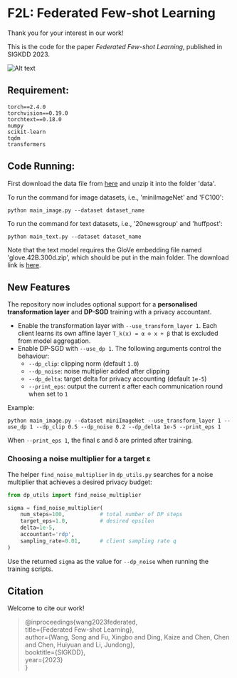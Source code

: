 # F2L: Federated Few-shot Learning
Thank you for your interest in our work! </br>

This is the code for the paper *Federated Few-shot Learning*, published in SIGKDD 2023.  
  
![Alt text](./model_fed.png)

## Requirement:
```
torch==2.4.0
torchvision==0.19.0
torchtext==0.18.0
numpy
scikit-learn
tqdm
transformers
```


## Code Running:

First download the data file from [here](https://drive.google.com/file/d/1us-iQiY9YSDE9SOX9YohGmnbAyOghqMr/view?usp=sharing) and unzip it into the folder 'data'.  

To run the command for image datasets, i.e., 'miniImageNet' and 'FC100':
```
python main_image.py --dataset dataset_name
```

To run the command for text datasets, i.e., '20newsgroup' and 'huffpost':  
```
python main_text.py --dataset dataset_name
```
Note that the text model requires the GloVe embedding file named 'glove.42B.300d.zip', which should be put in the main folder. The download link is [here](https://huggingface.co/stanfordnlp/glove/resolve/main/glove.42B.300d.zip).


## New Features

The repository now includes optional support for a **personalised transformation layer** and **DP-SGD** training with a privacy accountant.

* Enable the transformation layer with `--use_transform_layer 1`. Each client learns its own affine layer `T_k(x) = α ⊙ x + β` that is excluded from model aggregation.
* Enable DP-SGD with `--use_dp 1`. The following arguments control the behaviour:
  * `--dp_clip`: clipping norm (default `1.0`)
  * `--dp_noise`: noise multiplier added after clipping
  * `--dp_delta`: target delta for privacy accounting (default `1e-5`)
  * `--print_eps`: output the current ε after each communication round when set to `1`

Example:

```
python main_image.py --dataset miniImageNet --use_transform_layer 1 --use_dp 1 --dp_clip 0.5 --dp_noise 0.2 --dp_delta 1e-5 --print_eps 1
```
When `--print_eps 1`, the final ε and δ are printed after training.

### Choosing a noise multiplier for a target ε

The helper `find_noise_multiplier` in `dp_utils.py` searches for a noise multiplier that achieves a desired privacy budget:

```python
from dp_utils import find_noise_multiplier

sigma = find_noise_multiplier(
    num_steps=100,           # total number of DP steps
    target_eps=1.0,          # desired epsilon
    delta=1e-5,
    accountant='rdp',
    sampling_rate=0.01,      # client sampling rate q
)
```

Use the returned `sigma` as the value for `--dp_noise` when running the training scripts.


## Citation
Welcome to cite our work! </br>

> @inproceedings{wang2023federated,  
  title={Federated Few-shot Learning},  
  author={Wang, Song and Fu, Xingbo and Ding, Kaize and Chen, Chen and Chen, Huiyuan and Li, Jundong},  
  booktitle={SIGKDD},  
  year={2023}  
}
